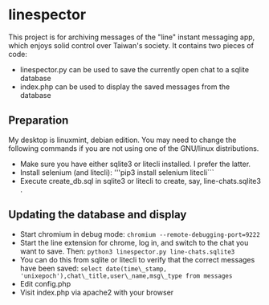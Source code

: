 # linespector
This project is for archiving messages of the "line" instant messaging app, which enjoys solid control over Taiwan's society. It contains two pieces of code:
- linespector.py can be used to save the currently open chat to a sqlite database
- index.php can be used to display the saved messages from the database

## Preparation

My desktop is linuxmint, debian edition. You may need to change the following commands if you are not using one of the GNU/linux distributions.
- Make sure you have either sqlite3 or litecli installed. I prefer the latter.
- Install selenium (and litecli):
  '''pip3 install selenium litecli```
- Execute create_db.sql in sqlite3 or litecli to create, say, line-chats.sqlite3 .

## Updating the database and display 

- Start chromium in debug mode:
  ```chromium --remote-debugging-port=9222```
- Start the line extension for chrome, log in, and switch to the chat you want to save. Then:
  ```python3 linespector.py line-chats.sqlite3```
- You can do this from sqlite or litecli to verify that the correct messages have been saved:
  ```select date(time\_stamp, 'unixepoch'),chat\_title,user\_name,msg\_type from messages```
- Edit config.php
- Visit index.php via apache2 with your browser

